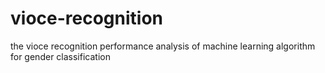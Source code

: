 # vioce-recognition
the vioce recognition performance analysis of machine learning algorithm for gender classification 
